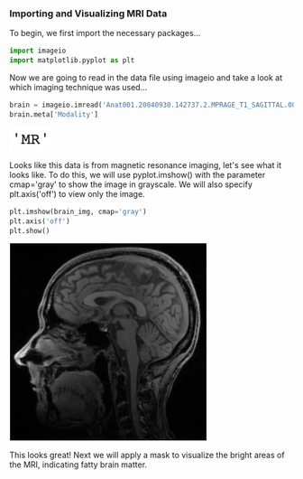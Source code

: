 ### Importing and Visualizing MRI Data

To begin, we first import the necessary packages...


```python
import imageio
import matplotlib.pyplot as plt
```

Now we are going to read in the data file using imageio and take a look at which imaging technique was used...


```python
brain = imageio.imread('Anat001.20040930.142737.2.MPRAGE_T1_SAGITTAL.0080.dcm')
brain.meta['Modality']
```

<img src='mr.png' />


Looks like this data is from magnetic resonance imaging, let's see what it looks like. To do this, we will use pyplot.imshow() with the parameter cmap='gray' to show the image in grayscale. We will also specify plt.axis('off') to view only the image.


```python
plt.imshow(brain_img, cmap='gray')
plt.axis('off')
plt.show()
```

<img src='mri.png' width=350 />

This looks great! Next we will apply a mask to visualize the bright areas of the MRI, indicating fatty brain matter.
